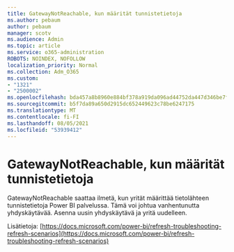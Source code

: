 ```yaml
---
title: GatewayNotReachable, kun määrität tunnistetietoja
ms.author: pebaum
author: pebaum
manager: scotv
ms.audience: Admin
ms.topic: article
ms.service: o365-administration
ROBOTS: NOINDEX, NOFOLLOW
localization_priority: Normal
ms.collection: Adm_O365
ms.custom:
- "1321"
- "2500002"
ms.openlocfilehash: bda457a8b8960e884bf378a919da096ad44752da447d346be7f0b1c435a9dcb0
ms.sourcegitcommit: b5f7da89a650d2915dc652449623c78be6247175
ms.translationtype: MT
ms.contentlocale: fi-FI
ms.lasthandoff: 08/05/2021
ms.locfileid: "53939412"
---
```

# <a name="gatewaynotreachable-when-setting-credentials"></a>GatewayNotReachable, kun määrität tunnistetietoja

GatewayNotReachable saattaa ilmetä, kun yrität määrittää tietolähteen tunnistetietoja Power BI palvelussa. Tämä voi johtua vanhentunutta yhdyskäytävää. Asenna uusin yhdyskäytävä ja yritä uudelleen.

Lisätietoja: [https://docs.microsoft.com/power-bi/refresh-troubleshooting-refresh-scenarios](https://docs.microsoft.com/power-bi/refresh-troubleshooting-refresh-scenarios)
